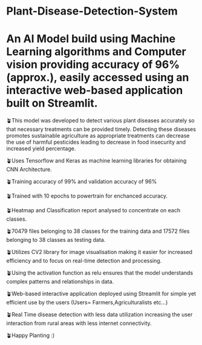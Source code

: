 # Plant-Disease-Detection-System
# An AI Model build using Machine Learning algorithms and Computer vision providing accuracy of 96% (approx.), easily accessed using an interactive web-based application built on Streamlit.
🪴This model was developed to detect various plant diseases accurately so that necessary treatments can be provided timely. Detecting these diseases promotes sustainable agriculture as appropriate treatments can decrease the use of harmful pesticides leading to decrease in food insecurity and increased yield percentage. 

🪴Uses Tensorflow and Keras as machine learning libraries for obtaining CNN Architecture. 

🪴Training accuracy of 99%  and validation accuracy of 96%

🪴Trained with 10 epochs to powertrain for enchanced accuracy.

🪴Heatmap and Classification report analysed to concentrate on each classes.

🪴70479 files belonging to 38 classes for the training data and 17572 files belonging to 38 classes as testing data.

🪴Utilizes CV2 library for image visualisation making it easier for increased efficiency and to focus on real-time detection and processing.

🪴Using the activation function as relu ensures that the model understands complex patterns and relationships in data. 

🪴Web-based interactive application deployed using Streamlit for simple yet efficient use by the users (Users= Farmers,Agriculturalists etc...) 

🪴Real Time disease detection with less data utilization increasing the user interaction from rural areas with less internet connectivity.

🪴Happy Planting :) 
